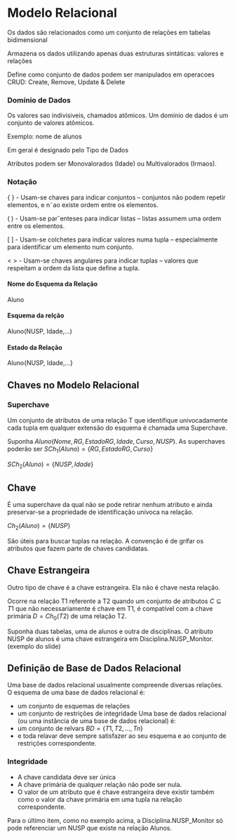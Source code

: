 # Modelo Relacional
Os dados são relacionados como um conjunto de relações em tabelas bidimensional

Armazena os dados utilizando apenas duas estruturas sintáticas: valores e relações

Define como conjunto de dados podem ser manipulados em operacoes CRUD: Create, Remove, Update & Delete

### Domínio de Dados
Os valores sao indivisiveis, chamados atômicos. Um domínio de dados é um conjunto de valores atômicos.

Exemplo: nome de alunos

Em geral é designado pelo Tipo de Dados

Atributos podem ser Monovalorados (Idade) ou Multivalorados (Irmaos).

### Notação 

{ } - Usam-se chaves para indicar conjuntos – conjuntos não podem repetir
elementos, e n˜ao existe ordem entre os elementos.

( ) - Usam-se parˆenteses para indicar listas – listas assumem uma ordem
entre os elementos.

[ ] - Usam-se colchetes para indicar valores numa tupla – especialmente
para identificar um elemento num conjunto.

< > - Usam-se chaves angulares para indicar tuplas – valores que
respeitam a ordem da lista que define a tupla.

#### Nome do Esquema da Relação
Aluno
#### Esquema da relção 
Aluno(NUSP, Idade,...)
#### Estado da Relação
Aluno{NUSP, Idade,...}

## Chaves no Modelo Relacional
### Superchave
Um conjunto de atributos de uma relação T que identifique univocadamente cada tupla em qualquer extensão do esquema é chamada uma Superchave.

Suponha $Aluno(Nome, RG, EstadoRG, Idade, Curso, NUSP)$.
As superchaves poderão ser
$SCh_1(Aluno)=\{RG, EstadoRG, Curso\}$

$SCh_2(Aluno)=\{NUSP, Idade\}$

## Chave 
É uma superchave da qual não se pode retirar nenhum atributo e ainda preservar-se a propriedade de identificação unívoca na relação.

$Ch_2(Aluno)=\{NUSP\}$

São úteis para buscar tuplas na relação. A convenção é de grifar os atributos que fazem parte de chaves candidatas.

## Chave Estrangeira
Outro tipo de chave é a chave estrangeira. Ela não é chave nesta relação.

Ocorre na relação T1 referente a T2 quando um conjunto de atributos $C \subseteq T1$ que não necessariamente é chave em T1, é compatível com a chave primária $D = Ch_0(T2)$ de uma relação T2.

Suponha duas tabelas, uma de alunos e outra de disciplinas.
O atributo NUSP de alunos é uma chave estrangeira em Disciplina.NUSP_Monitor.
(exemplo do slide)

## Definição de Base de Dados Relacional
Uma base de dados relacional usualmente compreende diversas relações. O esquema de uma base de dados relacional é:
- um conjunto de esquemas de relações
- um conjunto de restrições de integridade
Uma base de dados relacional (ou uma instância de uma base de dados relacional) é:
- um conjunto de relvars $BD = \{T1, T2,...,Tn\}$
- e toda relavar deve sempre satisfazer ao seu esquema e ao conjunto de restrições correspondente. 

### Integridade
- A chave candidata deve ser única
- A chave primária de qualquer relação não pode ser nula.
- O valor de um atributo que é chave estrangeira deve existir também como o valor da chave primária em uma tupla na relação correspondente.

Para o último item, como no exemplo acima, a Disciplina.NUSP_Monitor só pode referenciar um NUSP que existe na relação Alunos.


